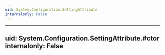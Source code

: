 ```yaml
---
uid: System.Configuration.SettingAttribute
internalonly: False
---
```


---
uid: System.Configuration.SettingAttribute.#ctor
internalonly: False
---
